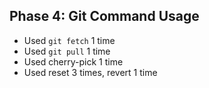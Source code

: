 ## Phase 4: Git Command Usage
- Used `git fetch` 1 time
- Used `git pull` 1 time
- Used cherry-pick 1 time
- Used reset 3 times, revert 1 time


